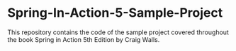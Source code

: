# Spring-In-Action-5-Sample-Project
This repository contains the code of the sample project covered throughout the book Spring in Action 5th Edition by Craig Walls. 
